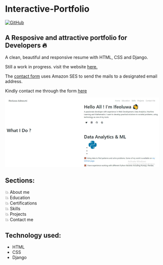# Interactive-Portfolio 
[![GitHub](https://img.shields.io/github/license/IfeAdewumi/Interactive-Portfolio?color=green)](https://img.shields.io/github/license/IfeAdewumi/Interactive-Portfolio)
## A Resposive and attractive portfolio for Developers 🔥
A clean, beautiful and responsive resume with HTML, CSS and Django.

Still a work in progress.
visit the website [here.](https://s23zuri.heroku.com)

The [contact form](s23zuri.heroku.com/contact) uses Amazon SES to send the mails to a designated email address.


Kindly contact me through the form [here](s23zuri.heroku.com)

![Homepage Screenshot](/webpage_screenshot.jpg)

## Sections:
💥 About me \
💥 Education \
💥 Certifications \
💥 Skills \
💥 Projects \
💥 Contact me



## Technology used:
- HTML
- CSS
- Django


<!-- ## Reference 
Some design concepts are taken from [Ashutosh Hathidara](https://github.com/ashutosh1919/masterPortfolio) and [Ajit Verma](https://github.com/AjitVerma15/Interactive-Portfolio) -->
